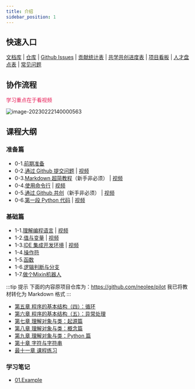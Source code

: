 ```yaml
---
title: 介绍
sidebar_position: 1
---
```


## 快速入口

[文档库](https://coding-newbies-group.github.io/programming-co_creation-docs/docs/intro/) | [仓库](https://github.com/coding-newbies-group/programming-co_creation-docs) | [Github Issues](https://github.com/coding-newbies-group/programming-co_creation-docs/issues) | [贡献统计表](https://docs.qq.com/sheet/DYmdOeXZCUUlIaWhS?tab=BB08J2) | [共学共创进度表](https://docs.qq.com/sheet/DYkdIT0hKbW1tWmhE?tab=BB08J2) | [项目看板](https://github.com/orgs/coding-newbies-group/projects/1) | [人才盘点表](https://docs.qq.com/sheet/DYlhBdkJwQ3lWY1hv?tab=BB08J2) | [常见问题](https://coding-newbies-group.github.io/programming-co_creation-docs/docs/files/qa)

## 协作流程

<font color="E71853">学习重点在于看视频</font>

![image-20230222140000563](intro.assets/image-20230222140000563.png)

## 课程大纲

### 准备篇

- 0-1.[前期准备](./p0/p0-1-prep.md)
- 0-2.[通过 Github 提交问题](./p0/p0-2-issues.md) | [视频](https://www.bilibili.com/video/BV1V24y1H73p/?vd_source=4a888db8814702b2062fcaf2575be745)
- 0-3.[Markdown 超简教程](./p0/p0-3-markdown.md)（新手非必须） | [视频](https://www.bilibili.com/video/BV1Ho4y1v79V/?vd_source=4a888db8814702b2062fcaf2575be745)
- 0-4.[使用命令行](./p0/p0-4-cli.md) | [视频](https://www.bilibili.com/video/BV1Jo4y1Y7SC/?vd_source=4a888db8814702b2062fcaf2575be745)
- 0-5.[通过 Github 共创](./p0/p0-5-collaborate.md)（新手非必须） | [视频](https://www.bilibili.com/video/BV1S54y1w7XN/?vd_source=4a888db8814702b2062fcaf2575be745)
- 0-6.[第一段 Python 代码](./p0/p0-6-python.md) | [视频](https://www.bilibili.com/video/BV18s4y1j7KQ/?vd_source=4a888db8814702b2062fcaf2575be745)

### 基础篇

- 1-1.[理解编程语言](./p1/p1-1-repl.md) | [视频](https://www.bilibili.com/video/BV1xD4y137Ep/?vd_source=4a888db8814702b2062fcaf2575be745)
- 1-2.[值与变量](./p1/p1-2-values-variables.md) | [视频](https://www.bilibili.com/video/BV14M411j7d4/?vd_source=4a888db8814702b2062fcaf2575be745)
- 1-3.[IDE 集成开发环境](./p1/p1-3-ide.md) | [视频](https://www.bilibili.com/video/BV1YM411j7FJ/?vd_source=4a888db8814702b2062fcaf2575be745)
- 1-4.[操作符](./p1/p1-4-operators.md)
- 1-5.[函数](./p1/p1-5-functions.md)
- 1-6.[逻辑判断与分支](./p1/p1-6-if.md)
- 1-7.[做个Mixin机器人](./p1/p1-7-mixin-bot.md)


:::tip 提示
下面的内容原项目仓库为：https://github.com/neolee/pilot
我已将教材转化为 Markdown 格式
:::

- [第五章 程序的基本结构（四）：循环](./pilot/p1-5-structure-4.md)
- [第六章 程序的基本结构（五）：异常处理](https://github.com/coding-newbies-group/pilot/blob/master/p1-6-structure-5.ipynb)
- [第七章 理解对象与类：起源篇](https://github.com/coding-newbies-group/pilot/blob/master/p1-7-oo-1.ipynb)
- [第八章 理解对象与类：概念篇](https://github.com/coding-newbies-group/pilot/blob/master/p1-8-oo-2.ipynb)
- [第九章 理解对象与类：Python 篇](https://github.com/coding-newbies-group/pilot/blob/master/p1-9-oo-3.ipynb)
- [第十章 字符与字符串](https://github.com/coding-newbies-group/pilot/blob/master/p1-a-string.ipynb)
- [最十一章 课程练习](https://github.com/coding-newbies-group/pilot/blob/master/p1-b-final.ipynb)

### 学习笔记

- [01.Example](./notes/example.md)
